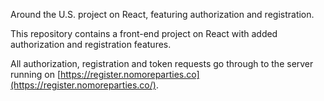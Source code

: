 Around the U.S. project on React, featuring authorization and registration.

This repository contains a front-end project on React with added authorization and registration features.

All authorization, registration and token requests go through to the server running on [https://register.nomoreparties.co](https://register.nomoreparties.co/).


